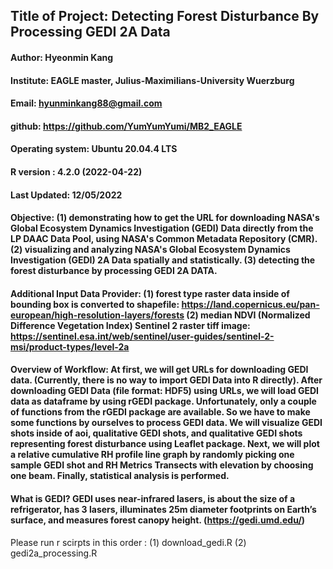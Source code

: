 ## Title of Project: Detecting Forest Disturbance By Processing GEDI 2A Data
#### Author: Hyeonmin Kang
#### Institute: EAGLE master, Julius-Maximilians-University Wuerzburg
#### Email: hyunminkang88@gmail.com
#### github: https://github.com/YumYumYumi/MB2_EAGLE
#### Operating system: Ubuntu 20.04.4 LTS
#### R version : 4.2.0 (2022-04-22)
#### Last Updated: 12/05/2022
#### Objective: (1) demonstrating how to get the URL for downloading NASA's Global Ecosystem Dynamics Investigation (GEDI) Data directly from the LP DAAC Data Pool, using NASA's Common Metadata Repository (CMR). (2) visualizing and analyzing NASA's Global Ecosystem Dynamics Investigation (GEDI) 2A Data spatially and statistically. (3) detecting the forest disturbance by processing GEDI 2A DATA. 
#### Additional Input Data Provider: (1) forest type raster data inside of bounding box is converted to shapefile: https://land.copernicus.eu/pan-european/high-resolution-layers/forests   (2) median NDVI (Normalized Difference Vegetation Index) Sentinel 2 raster tiff image: https://sentinel.esa.int/web/sentinel/user-guides/sentinel-2-msi/product-types/level-2a

#### Overview of Workflow: At first, we will get URLs for downloading GEDI data. (Currently, there is no way to import GEDI Data into R directly). After downloading GEDI Data (file format: HDF5) using URLs, we will load GEDI data as dataframe by using rGEDI package. Unfortunately, only a couple of functions from the rGEDI package are available. So we have to make some functions by ourselves to process GEDI data. We will visualize GEDI shots inside of aoi, qualitative GEDI shots, and qualitative GEDI shots representing forest disturbance using Leaflet package. Next, we will plot a relative cumulative RH profile line graph by randomly picking one sample GEDI shot and RH Metrics Transects with elevation by choosing one beam. Finally, statistical analysis is performed.  

#### What is GEDI? GEDI uses near-infrared lasers, is about the size of a refrigerator, has 3 lasers, illuminates 25m diameter footprints on Earth’s surface, and measures forest canopy height. (https://gedi.umd.edu/)

Please run r scirpts in this order : (1) download_gedi.R (2) gedi2a_processing.R
